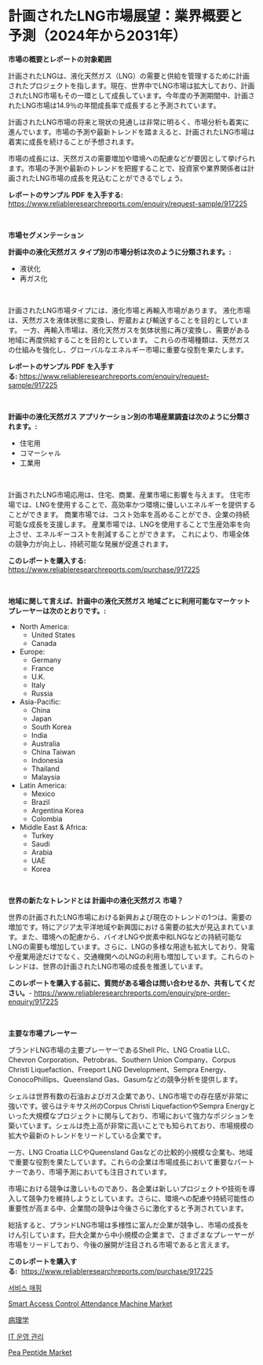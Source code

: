 <p><h1>計画されたLNG市場展望：業界概要と予測（2024年から2031年）</h1></p><p><strong>市場の概要とレポートの対象範囲</strong></p>
<p><p>計画されたLNGは、液化天然ガス（LNG）の需要と供給を管理するために計画されたプロジェクトを指します。現在、世界中でLNG市場は拡大しており、計画されたLNG市場もその一環として成長しています。今年度の予測期間中、計画されたLNG市場は14.9％の年間成長率で成長すると予測されています。</p><p>計画されたLNG市場の将来と現状の見通しは非常に明るく、市場分析も着実に進んでいます。市場の予測や最新トレンドを踏まえると、計画されたLNG市場は着実に成長を続けることが予想されます。</p><p>市場の成長には、天然ガスの需要増加や環境への配慮などが要因として挙げられます。市場の予測や最新のトレンドを把握することで、投資家や業界関係者は計画されたLNG市場の成長を見込むことができるでしょう。</p></p>
<p><strong>レポートのサンプル PDF を入手する:</strong> <a href="https://www.reliableresearchreports.com/enquiry/request-sample/917225">https://www.reliableresearchreports.com/enquiry/request-sample/917225</a></p>
<p>&nbsp;</p>
<p><strong>市場セグメンテーション</strong></p>
<p><strong>計画中の液化天然ガス タイプ別の市場分析は次のように分類されます。:</strong></p>
<p><ul><li>液状化</li><li>再ガス化</li></ul></p>
<p>&nbsp;</p>
<p><p>計画されたLNG市場タイプには、液化市場と再輸入市場があります。 液化市場は、天然ガスを液体状態に変換し、貯蔵および輸送することを目的としています。 一方、再輸入市場は、液化天然ガスを気体状態に再び変換し、需要がある地域に再度供給することを目的としています。 これらの市場種類は、天然ガスの仕組みを強化し、グローバルなエネルギー市場に重要な役割を果たします。</p></p>
<p><strong>レポートのサンプル PDF を入手する:</strong>&nbsp;<a href="https://www.reliableresearchreports.com/enquiry/request-sample/917225">https://www.reliableresearchreports.com/enquiry/request-sample/917225</a></p>
<p>&nbsp;</p>
<p><strong> 計画中の液化天然ガス アプリケーション別の市場産業調査は次のように分類されます。:</strong></p>
<p><ul><li>住宅用</li><li>コマーシャル</li><li>工業用</li></ul></p>
<p>&nbsp;</p>
<p><p>計画されたLNG市場応用は、住宅、商業、産業市場に影響を与えます。 住宅市場では、LNGを使用することで、高効率かつ環境に優しいエネルギーを提供することができます。 商業市場では、コスト効率を高めることができ、企業の持続可能な成長を支援します。 産業市場では、LNGを使用することで生産効率を向上させ、エネルギーコストを削減することができます。 これにより、市場全体の競争力が向上し、持続可能な発展が促進されます。</p></p>
<p><strong>このレポートを購入する:</strong>&nbsp; <a href="https://www.reliableresearchreports.com/purchase/917225">https://www.reliableresearchreports.com/purchase/917225</a></p>
<p>&nbsp;</p>
<p><strong>地域に関して言えば、計画中の液化天然ガス 地域ごとに利用可能なマーケットプレーヤーは次のとおりです。:</strong></p>
<p><ul>
    <li>
        North America:
        <ul>
            <li>United States</li>
            <li>Canada</li>
        </ul>
    </li>
    <li>
        Europe:
        <ul>
            <li>Germany</li>
            <li>France</li>
            <li>U.K.</li>
            <li>Italy</li>
            <li>Russia</li>
        </ul>
    </li>
    <li>
        Asia-Pacific:
        <ul>
            <li>China</li>
            <li>Japan</li>
            <li>South Korea</li>
            <li>India</li>
            <li>Australia</li>
            <li>China Taiwan</li>
            <li>Indonesia</li>
            <li>Thailand</li>
            <li>Malaysia</li>
        </ul>
    </li>
    <li>
        Latin America:
        <ul>
            <li>Mexico</li>
            <li>Brazil</li>
            <li>Argentina Korea</li>
            <li>Colombia</li>
        </ul>
    </li>
    <li>
        Middle East & Africa:
        <ul>
            <li>Turkey</li>
            <li>Saudi</li>
            <li>Arabia</li>
            <li>UAE</li>
            <li>Korea</li>
        </ul>
    </li>
    </ul></p>
<p>&nbsp;</p>
<p><strong>世界の新たなトレンドとは 計画中の液化天然ガス 市場？</strong></p>
<p><p>世界の計画されたLNG市場における新興および現在のトレンドの1つは、需要の増加です。特にアジア太平洋地域や新興国における需要の拡大が見込まれています。また、環境への配慮から、バイオLNGや炭素中和LNGなどの持続可能なLNGの需要も増加しています。さらに、LNGの多様な用途も拡大しており、発電や産業用途だけでなく、交通機関へのLNGの利用も増加しています。これらのトレンドは、世界の計画されたLNG市場の成長を推進しています。</p></p>
<p><strong>このレポートを購入する前に、質問がある場合は問い合わせるか、共有してください。</strong>- <a href="https://www.reliableresearchreports.com/enquiry/pre-order-enquiry/917225">https://www.reliableresearchreports.com/enquiry/pre-order-enquiry/917225</a></p>
<p>&nbsp;</p>
<p><strong>主要な市場プレーヤー</strong></p>
<p><p>プランドLNG市場の主要プレーヤーであるShell Plc、LNG Croatia LLC、Chevron Corporation、Petrobras、Southern Union Company、Corpus Christi Liquefaction、Freeport LNG Development、Sempra Energy、ConocoPhillips、Queensland Gas、Gasumなどの競争分析を提供します。</p><p>シェルは世界有数の石油およびガス企業であり、LNG市場での存在感が非常に強いです。彼らはテキサス州のCorpus Christi LiquefactionやSempra Energyといった大規模なプロジェクトに関与しており、市場において強力なポジションを築いています。シェルは売上高が非常に高いことでも知られており、市場規模の拡大や最新のトレンドをリードしている企業です。</p><p>一方、LNG Croatia LLCやQueensland Gasなどの比較的小規模な企業も、地域で重要な役割を果たしています。これらの企業は市場成長において重要なパートナーであり、市場予測においても注目されています。</p><p>市場における競争は激しいものであり、各企業は新しいプロジェクトや技術を導入して競争力を維持しようとしています。さらに、環境への配慮や持続可能性の重要性が高まる中、企業間の競争は今後さらに激化すると予測されています。</p><p>総括すると、プランドLNG市場は多様性に富んだ企業が競争し、市場の成長をけん引しています。巨大企業から中小規模の企業まで、さまざまなプレーヤーが市場をリードしており、今後の展開が注目される市場であると言えます。</p></p>
<p><strong>このレポートを購入する:</strong>&nbsp;&nbsp;<a href="https://www.reliableresearchreports.com/purchase/917225">https://www.reliableresearchreports.com/purchase/917225</a></p>
<p><p><a href="https://github.com/vs10l4sfg5c/Market-Research-Report-List-1/blob/main/7805959183319.md">서비스 매핑</a></p><p><a href="https://issuu.com/reportprime-2/docs/smart-access-control-attendance-machine-market-siz">Smart Access Control Attendance Machine Market</a></p><p><a href="https://github.com/cnnriuez22368/Market-Research-Report-List-1/blob/main/9200575183264.md">病理学</a></p><p><a href="https://github.com/crfsywufhm81415/Market-Research-Report-List-1/blob/main/7795801183318.md">IT 운영 관리</a></p><p><a href="https://github.com/kathiaseamanalvaradovlprc2h/Market-Research-Report-List-1/blob/main/pea-peptide-market.md">Pea Peptide Market</a></p></p>